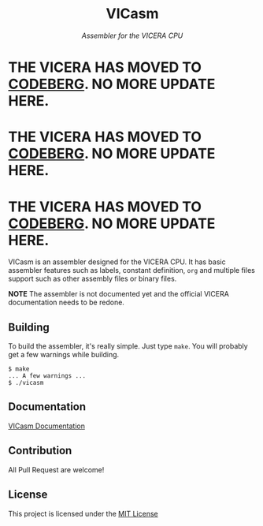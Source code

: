 <h1 align="center">VICasm</h1>
<p align="center"><i>Assembler for the VICERA CPU</i></p>

<p></p>

# THE VICERA HAS MOVED TO [CODEBERG](https://codeberg.org/vicera). NO MORE UPDATE HERE.
# THE VICERA HAS MOVED TO [CODEBERG](https://codeberg.org/vicera). NO MORE UPDATE HERE.
# THE VICERA HAS MOVED TO [CODEBERG](https://codeberg.org/vicera). NO MORE UPDATE HERE.

VICasm is an assembler designed for the VICERA CPU. It has basic assembler
features such as labels, constant definition, `org` and multiple files support
such as other assembly files or binary files.

**NOTE** The assembler is not documented yet and the official VICERA
documentation needs to be redone.

## Building

To build the assembler, it's really simple. Just type `make`. You will probably
get a few warnings while building.

```
$ make
... A few warnings ...
$ ./vicasm
```

## Documentation

[VICasm Documentation](https://h3liu.ml/vicera/docs)

## Contribution

All Pull Request are welcome!

## License

This project is licensed under the [MIT License](LICENSE)
